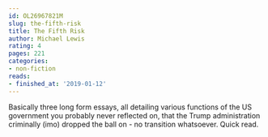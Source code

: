 ```yaml
---
id: OL26967821M
slug: the-fifth-risk
title: The Fifth Risk
author: Michael Lewis
rating: 4
pages: 221
categories:
- non-fiction
reads:
- finished_at: '2019-01-12'
---
```

Basically three long form essays, all detailing various functions of the US government you probably never reflected on, that the Trump administration criminally (imo) dropped the ball on - no transition whatsoever. Quick read.
